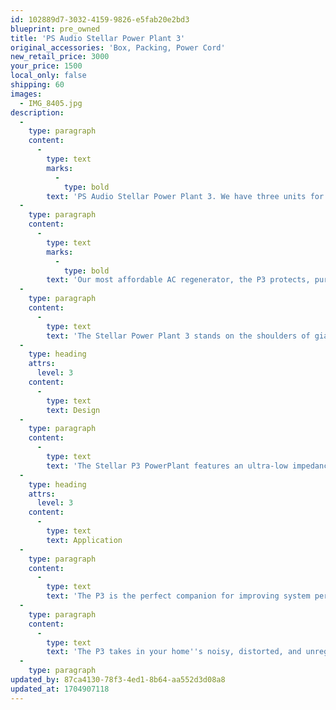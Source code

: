 ```yaml
---
id: 102889d7-3032-4159-9826-e5fab20e2bd3
blueprint: pre_owned
title: 'PS Audio Stellar Power Plant 3'
original_accessories: 'Box, Packing, Power Cord'
new_retail_price: 3000
your_price: 1500
local_only: false
shipping: 60
images:
  - IMG_8405.jpg
description:
  -
    type: paragraph
    content:
      -
        type: text
        marks:
          -
            type: bold
        text: 'PS Audio Stellar Power Plant 3. We have three units for sale - 1 black and two silver. Price is for each. Units are in excellent physical and functional condition with original box and packing. Units sold as new for $3,000.00'
  -
    type: paragraph
    content:
      -
        type: text
        marks:
          -
            type: bold
        text: 'Our most affordable AC regenerator, the P3 protects, purifies, and powers sources, as well as small to medium sized systems.'
  -
    type: paragraph
    content:
      -
        type: text
        text: 'The Stellar Power Plant 3 stands on the shoulders of giants. Built as an evolution from our renowned P12, P15, and P20 the P3 is our most affordable regenerator – perfect for powering sources and small to medium systems. Power Plants generate sine-wave-perfect, regulated, high current AC power from your home’s AC. Problems on your power line such as low voltage, distorted waveforms, sagging power, and noise are eliminated and the power quality enhanced. The Stellar P3 PowerPlant provides greatly improved performance and safety from just plugging into the wall socket, along with far better dynamics, more authoritative bass, and a much bigger, more open soundstage than any passive power conditioner on the market.'
  -
    type: heading
    attrs:
      level: 3
    content:
      -
        type: text
        text: Design
  -
    type: paragraph
    content:
      -
        type: text
        text: 'The Stellar P3 PowerPlant features an ultra-low impedance analog AC power amplifier, pure DSD FPGA based analog sine wave regenerator, and low distortion high-dynamic-peak-capable outputs found only in PS Audio PowerPlants. Designed with elegant simplicity in mind, the P3 is a plug and play device that will provide you with perfect power and worry free protection from surges, spikes, and ugly power without any fuss. Regulate, remove distortion, and get better performance.'
  -
    type: heading
    attrs:
      level: 3
    content:
      -
        type: text
        text: Application
  -
    type: paragraph
    content:
      -
        type: text
        text: 'The P3 is the perfect companion for improving system performance and ensuring a safe environment for you Hi-Fi system. Providing 300 watts of continuous power output and peaks of 1000 watts, the P3 is just right for source gear or an entire systems running small to medium class AB amps or larger high-efficiency Class D amps like the Stellar M700 monoblocks. The P3 will bring forth all that''s possible from your HiFi system, ensuring you get the same great performance every time you listen.'
  -
    type: paragraph
    content:
      -
        type: text
        text: 'The P3 takes in your home''s noisy, distorted, and unregulated AC and outputs pure and perfect power that dramatically enhances sound quality. It does this by rebuilding the AC, lowering output impedance, and regulating the voltage. Low output impedance is critical to maintaining a dynamic presentation. Powering equipment through a passive power conditioner only worsens the problem and should be avoided. The Power Plant, on the other hand, has such low output impedance (0.008Ω vs. typical 0.4Ω) that even the hungriest of amplifiers won’t be starved for clean AC power. When your amp is asked to produce loud orchestral levels, you want to make sure it has all the power it needs and only a Power Plant provides a constant output regardless of the dynamic demands of equipment or your neighbors. Power Plants also generate new waveforms that enhance the capabilities of your equipment. MultiWave extends the peak charging time of the sine wave so connected equipment has more energy storage and less power supply ripple. The results are dramatic: a bigger more musically accurate soundstage than with a simple sine wave.'
  -
    type: paragraph
updated_by: 87ca4130-78f3-4ed1-8b64-aa552d3d08a8
updated_at: 1704907118
---
```

